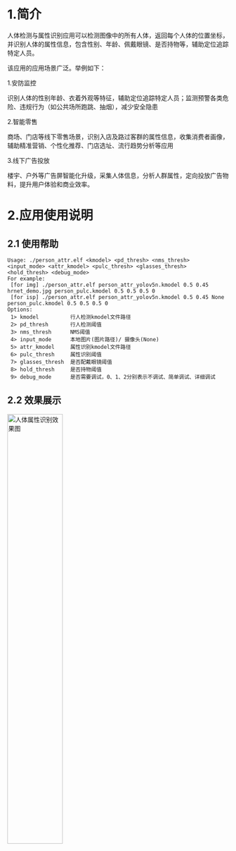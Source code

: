 # 1.简介

人体检测与属性识别应用可以检测图像中的所有人体，返回每个人体的位置坐标，并识别人体的属性信息，包含性别、年龄、佩戴眼镜、是否持物等，辅助定位追踪特定人员。

该应用的应用场景广泛。举例如下：

   1.安防监控

识别人体的性别年龄、衣着外观等特征，辅助定位追踪特定人员；监测预警各类危险、违规行为（如公共场所跑跳、抽烟），减少安全隐患

  2.智能零售

商场、门店等线下零售场景，识别入店及路过客群的属性信息，收集消费者画像，辅助精准营销、个性化推荐、门店选址、流行趋势分析等应用

  3.线下广告投放

楼宇、户外等广告屏智能化升级，采集人体信息，分析人群属性，定向投放广告物料，提升用户体验和商业效率。



# 2.应用使用说明

## 2.1 使用帮助

```
Usage: ./person_attr.elf <kmodel> <pd_thresh> <nms_thresh> <input_mode> <attr_kmodel> <pulc_thresh> <glasses_thresh> <hold_thresh> <debug_mode>
For example:
 [for img] ./person_attr.elf person_attr_yolov5n.kmodel 0.5 0.45 hrnet_demo.jpg person_pulc.kmodel 0.5 0.5 0.5 0
 [for isp] ./person_attr.elf person_attr_yolov5n.kmodel 0.5 0.45 None person_pulc.kmodel 0.5 0.5 0.5 0
Options:
 1> kmodel          行人检测kmodel文件路径
 2> pd_thresh       行人检测阈值
 3> nms_thresh      NMS阈值
 4> input_mode      本地图片(图片路径)/ 摄像头(None)
 5> attr_kmodel     属性识别kmodel文件路径
 6> pulc_thresh     属性识别阈值
 7> glasses_thresh  是否配戴眼镜阈值
 8> hold_thresh     是否持物阈值
 9> debug_mode      是否需要调试，0、1、2分别表示不调试、简单调试、详细调试
```

## 2.2 效果展示

<img src="https://kendryte-download.canaan-creative.com/k230/downloads/doc_images/ai_demo/person_attr/person_attr_result.jpg" alt="人体属性识别效果图" width="50%" height="50%" />

